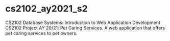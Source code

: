 # cs2102_ay2021_s2
CS2102 Database Systems: Introduction to Web Application Development
CS2102 Project AY 20/21: Pet Caring Services. A web application that offers pet caring services to pet owners.
